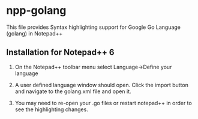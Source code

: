 npp-golang
==========

This file provides Syntax highlighting support for Google Go Language (golang) in Notepad++

Installation for Notepad++ 6
----

1. On the Notepad++ toolbar menu select Language->Define your language

2. A user defined language window should open. Click the import button and navigate to the golang.xml file 
	and open it.
	
3. You may need to re-open your .go files or restart notepad++ in order to see the highlighting changes.

